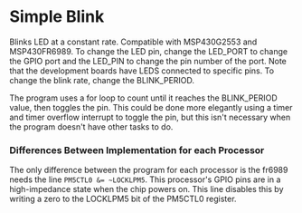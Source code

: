# Simple Blink
Blinks LED at a constant rate. Compatible with MSP430G2553 and MSP430FR6989. To change the LED pin, change the LED_PORT to change the GPIO port and the LED_PIN to change the pin number of the port. Note that the development boards have LEDS connected to specific pins. To change the blink rate, change the BLINK_PERIOD.

The program uses a for loop to count until it reaches the BLINK_PERIOD value, then toggles the pin. This could be done more elegantly using a timer and timer overflow interrupt to toggle the pin, but this isn't necessary when the program doesn't have other tasks to do.

### Differences Between Implementation for each Processor
The only difference between the program for each processor is the fr6989 needs the line `PM5CTL0 &= ~LOCKLPM5`. This processor's GPIO pins are in a high-impedance state when the chip powers on. This line disables this by writing a zero to the LOCKLPM5 bit of the PM5CTL0 register.
